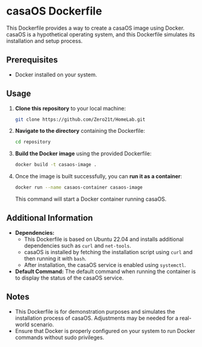 # casaOS Dockerfile

This Dockerfile provides a way to create a casaOS image using Docker. casaOS is a hypothetical operating system, and this Dockerfile simulates its installation and setup process.

## Prerequisites

- Docker installed on your system.

## Usage

1. **Clone this repository** to your local machine:
    ```bash
    git clone https://github.com/Zero21t/HomeLab.git
    ```

2. **Navigate to the directory** containing the Dockerfile:
    ```bash
    cd repository
    ```

3. **Build the Docker image** using the provided Dockerfile:
    ```bash
    docker build -t casaos-image .
    ```

4. Once the image is built successfully, you can **run it as a container**:
    ```bash
    docker run --name casaos-container casaos-image
    ```

    This command will start a Docker container running casaOS.

## Additional Information

- **Dependencies:**
  - This Dockerfile is based on Ubuntu 22.04 and installs additional dependencies such as `curl` and `net-tools`.
  - casaOS is installed by fetching the installation script using `curl` and then running it with `bash`.
  - After installation, the casaOS service is enabled using `systemctl`.
- **Default Command:** The default command when running the container is to display the status of the casaOS service.

## Notes

- This Dockerfile is for demonstration purposes and simulates the installation process of casaOS. Adjustments may be needed for a real-world scenario.
- Ensure that Docker is properly configured on your system to run Docker commands without sudo privileges.
